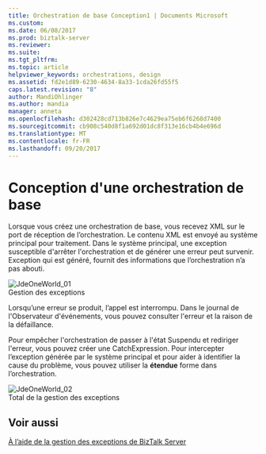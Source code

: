 ```yaml
---
title: Orchestration de base Conception1 | Documents Microsoft
ms.custom: 
ms.date: 06/08/2017
ms.prod: biztalk-server
ms.reviewer: 
ms.suite: 
ms.tgt_pltfrm: 
ms.topic: article
helpviewer_keywords: orchestrations, design
ms.assetid: fd2e1d89-6230-4634-8a33-1cda26fd55f5
caps.latest.revision: "8"
author: MandiOhlinger
ms.author: mandia
manager: anneta
ms.openlocfilehash: d302428cd713b826e7c4629ea75eb6f6268d7400
ms.sourcegitcommit: cb908c540d8f1a692d01dc8f313e16cb4b4e696d
ms.translationtype: MT
ms.contentlocale: fr-FR
ms.lasthandoff: 09/20/2017
---
```

# <a name="basic-orchestration-design"></a>Conception d'une orchestration de base
Lorsque vous créez une orchestration de base, vous recevez XML sur le port de réception de l’orchestration. Le contenu XML est envoyé au système principal pour traitement. Dans le système principal, une exception susceptible d'arrêter l'orchestration et de générer une erreur peut survenir. Exception qui est généré, fournit des informations que l’orchestration n’a pas abouti.  
  
 ![](../core/media/jdeoneworld-01.gif "JdeOneWorld_01")  
Gestion des exceptions  
  
 Lorsqu’une erreur se produit, l’appel est interrompu. Dans le journal de l'Observateur d'événements, vous pouvez consulter l'erreur et la raison de la défaillance.  
  
 Pour empêcher l'orchestration de passer à l'état Suspendu et rediriger l'erreur, vous pouvez créer une CatchExpression. Pour intercepter l’exception générée par le système principal et pour aider à identifier la cause du problème, vous pouvez utiliser la **étendue** forme dans l’orchestration.  
  
 ![](../core/media/jdeoneworld-02.gif "JdeOneWorld_02")  
Total de la gestion des exceptions  
  
## <a name="see-also"></a>Voir aussi  
 [À l’aide de la gestion des exceptions de BizTalk Server](../core/using-biztalk-server-exception-handling1.md)